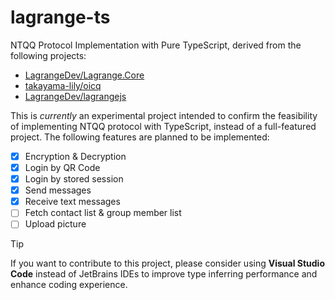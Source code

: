# lagrange-ts

NTQQ Protocol Implementation with Pure TypeScript, derived from the following projects:
- [LagrangeDev/Lagrange.Core](https://github.com/LagrangeDev/Lagrange.Core)
- [takayama-lily/oicq](https://github.com/takayama-lily/oicq)
- [LagrangeDev/lagrangejs](https://github.com/LagrangeDev/lagrangejs)

This is _currently_ an experimental project intended to confirm the feasibility of implementing NTQQ protocol with TypeScript, instead of a full-featured project. The following features are planned to be implemented:

- [x] Encryption & Decryption
- [x] Login by QR Code
- [x] Login by stored session
- [x] Send messages
- [x] Receive text messages
- [ ] Fetch contact list & group member list
- [ ] Upload picture

> [!TIP]
> If you want to contribute to this project, please consider using **Visual Studio Code** instead of JetBrains IDEs to improve type inferring performance and enhance coding experience.
